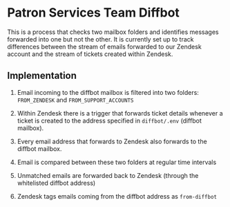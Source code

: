 # Patron Services Team Diffbot

This is a process that checks two mailbox folders and identifies messages forwarded into one but 
not the other. It is currently set up to track differences between the stream of emails forwarded
to our Zendesk account and the stream of tickets created within Zendesk.

## Implementation

1. Email incoming to the diffbot mailbox is filtered into two folders: `FROM_ZENDESK` and
`FROM_SUPPORT_ACCOUNTS`

2. Within Zendesk there is a trigger that forwards ticket details whenever a ticket is created to
the address specified in `diffbot/.env` (diffbot mailbox).

3. Every email address that forwards to Zendesk also forwards to the diffbot mailbox.

4. Email is compared between these two folders at regular time intervals

5. Unmatched emails are forwarded back to Zendesk (through the whitelisted diffbot address)

6. Zendesk tags emails coming from the diffbot address as `from-diffbot`

